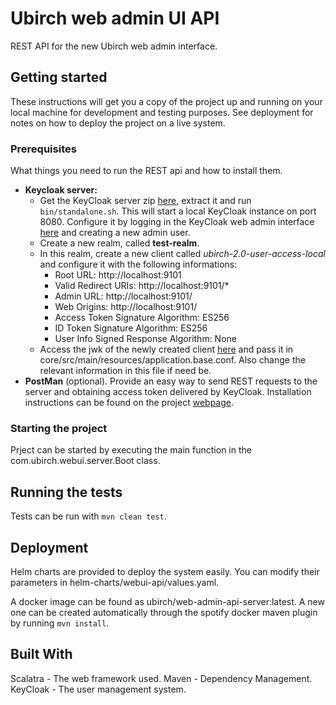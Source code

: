 # Ubirch web admin UI API

REST API for the new Ubirch web admin interface.

## Getting started

These instructions will get you a copy of the project up and running on your local machine for development and testing purposes. See deployment for notes on how to deploy the project on a live system.

### Prerequisites

What things you need to run the REST api and how to install them.

* **Keycloak server:** 
    * Get the KeyCloak server zip [here](https://www.keycloak.org/downloads.html), extract it and run ```bin/standalone.sh```. This will start a local KeyCloak instance on port 8080. Configure it by logging in the KeyCloak web admin interface [here](http://localhost:8080/auth) and creating a new admin user.
    * Create a new realm, called **test-realm**.
    * In this realm, create a new client called _ubirch-2.0-user-access-local_ and configure it with the following informations:
        * Root URL: http://localhost:9101
        * Valid Redirect URIs: http://localhost:9101/\*
        * Admin URL: http://localhost:9101/
        * Web Origins: http://localhost:9101/
        * Access Token Signature Algorithm: ES256
        * ID Token Signature Algorithm: ES256
        * User Info Signed Response Algorithm: None
    * Access the jwk of the newly created client [here](http://localhost:8080/auth/realms/test-realm/protocol/openid-connect/certs) and pass it in core/src/main/resources/application.base.conf. Also change the relevant information in this file if need be.
* **PostMan** (optional). Provide an easy way to send REST requests to the server and obtaining access token delivered by KeyCloak. Installation instructions can be found on the project [webpage](https://www.getpostman.com/downloads/).

### Starting the project

Prject can be started by executing the main function in the com.ubirch.webui.server.Boot class.

## Running the tests
Tests can be run with
```mvn clean test```.


## Deployment
Helm charts are provided to deploy the system easily. You can modify their parameters in helm-charts/webui-api/values.yaml.

A docker image can be found as ubirch/web-admin-api-server:latest. A new one can be created automatically through the spotify docker maven plugin by running ```mvn install```.
 
## Built With
Scalatra - The web framework used.
Maven - Dependency Management.
KeyCloak - The user management system.
